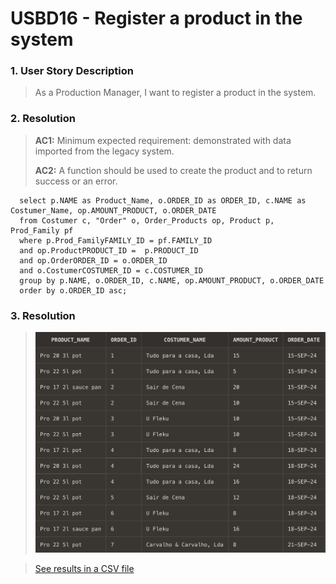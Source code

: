 # USBD16 -  Register a product in the system

### 1. User Story Description

>  As a Production Manager, I want to register a product in the system.


### 2. Resolution
>**AC1:** Minimum expected requirement: demonstrated with data imported from the
   legacy system.
> 
>**AC2:** A function should be used to create the product and to return success or an error.

      select p.NAME as Product_Name, o.ORDER_ID as ORDER_ID, c.NAME as Costumer_Name, op.AMOUNT_PRODUCT, o.ORDER_DATE
      from Costumer c, "Order" o, Order_Products op, Product p, Prod_Family pf
      where p.Prod_FamilyFAMILY_ID = pf.FAMILY_ID
      and op.ProductPRODUCT_ID =  p.PRODUCT_ID
      and op.OrderORDER_ID = o.ORDER_ID
      and o.CostumerCOSTUMER_ID = c.COSTUMER_ID
      group by p.NAME, o.ORDER_ID, c.NAME, op.AMOUNT_PRODUCT, o.ORDER_DATE
      order by o.ORDER_ID asc;


### 3. Resolution

>![Results](img/USBD16.png)

>[See results in a CSV file](csv_result/USBD16.csv)


